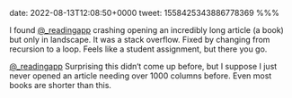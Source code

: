 date: 2022-08-13T12:08:50+0000
tweet: 1558425343886778369
%%%

I found [@_readingapp](https://twitter.com/_readingapp) crashing opening an incredibly long article (a book) but only in landscape. It was a stack overflow. Fixed by changing from recursion to a loop. Feels like a student assignment, but there you go.

[@_readingapp](https://twitter.com/_readingapp) Surprising this didn‘t come up before, but I suppose I just never opened an article needing over 1000 columns before. Even most books are shorter than this.
